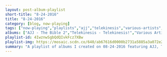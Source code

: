 ```yaml
---
layout: post-album-playlist
short-title: "8-24-2016"
title: "8-24-2016"
category: [blog, now-playing]
tags: ["now-playing","playlists","ajj","telekinesis","various-artists","ugly-heroes","of-montreal","slayer","tennyson","tim-timebomb"]
albums: ["AJJ - The Bible 2","Telekinesis - Telekinesis!","Various Artists - Be","Ugly Heroes - Ugly Heroes","of Montreal - Innocence Reaches","Slayer - Christ Illusion","Tennyson - Like What - EP","Tim Timebomb - Tim Timebomb and Friends"]
playlist-id: 4IwznwSgbQdQIvkFcz7XBw
playlist-img: https://mosaic.scdn.co/640/ab67616d0000b2731a5885a3a072e2a65fb836ceab67616d0000b27368f59a0b6d41739de0ef82e6ab67616d0000b2736c1e31e10c7a5b2ed2258e29ab67616d0000b2737db7fa6d8042fc84d537356c
summary: "A playlist of albums I created on 08-24-2016 featuring AJJ, Telekinesis, Various Artists, Ugly Heroes, of Montreal, Slayer, Tennyson, and Tim Timebomb"
---
```

